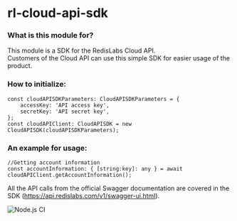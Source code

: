 # rl-cloud-api-sdk
### What is this module for? ###
This module is a SDK for the RedisLabs Cloud API. </br>
Customers of the Cloud API can use this simple SDK for easier usage of the product.

### How to initialize: ###
```
const cloudAPISDKParameters: CloudAPISDKParameters = {
    accessKey: 'API access key',
    secretKey: 'API secret key',
};
const cloudAPIClient: CloudAPISDK = new CloudAPISDK(cloudAPISDKParameters);
```

### An example for usage: ###
```
//Getting account information
const accountInformation: { [string:key]: any } = await cloudAPIClient.getAccountInformation();
```

All the API calls from the official Swagger documentation are covered in the SDK
(https://api.redislabs.com/v1/swagger-ui.html).

![Node.js CI](https://github.com/danitseitlin/rl-cloud-api-sdk/workflows/Node.js%20CI/badge.svg?branch=master)
